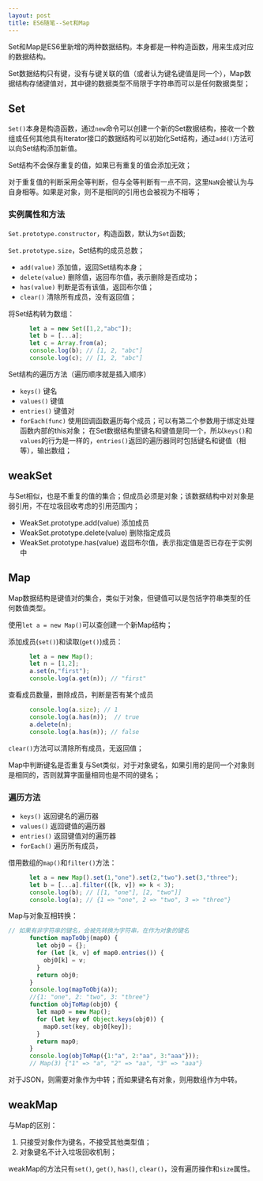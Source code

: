 ```yaml
---
layout: post
title: ES6随笔--Set和Map
---
```


Set和Map是ES6里新增的两种数据结构。本身都是一种构造函数，用来生成对应的数据结构。

Set数据结构只有键，没有与键关联的值（或者认为键名键值是同一个），Map数据结构存储键值对，其中键的数据类型不局限于字符串而可以是任何数据类型；

## Set
`Set()`本身是构造函数，通过`new`命令可以创建一个新的Set数据结构，接收一个数组或任何其他具有Iterator接口的数据结构可以初始化Set结构，通过`add()`方法可以向Set结构添加新值。

Set结构不会保存重复的值，如果已有重复的值会添加无效；

对于重复值的判断采用全等判断，但与全等判断有一点不同，这里`NaN`会被认为与自身相等。如果是对象，则不是相同的引用也会被视为不相等；

### 实例属性和方法
`Set.prototype.constructor`，构造函数，默认为`Set`函数;

`Set.prototype.size`，Set结构的成员总数；

+ `add(value)` 添加值，返回Set结构本身；
+ `delete(value)` 删除值，返回布尔值，表示删除是否成功；
+ `has(value)` 判断是否有该值，返回布尔值；
+ `clear()` 清除所有成员，没有返回值；

将Set结构转为数组：
```javascript
      let a = new Set([1,2,"abc"]);
      let b = [...a];
      let c = Array.from(a);
      console.log(b); // [1, 2, "abc"]
      console.log(c); // [1, 2, "abc"]
```
Set结构的遍历方法（遍历顺序就是插入顺序）
+ `keys()` 键名
+ `values()` 键值
+ `entries()`  键值对
+ `forEach(func)` 使用回调函数遍历每个成员；可以有第二个参数用于绑定处理函数内部的this对象；
在Set数据结构里键名和键值是同一个，所以`keys()`和`values`的行为是一样的，`entries()`返回的遍历器同时包括键名和键值（相等），输出数组；

## weakSet
与Set相似，也是不重复的值的集合；但成员必须是对象；该数据结构中对对象是弱引用，不在垃圾回收考虑的引用范围内；

+ WeakSet.prototype.add(value) 添加成员
+ WeakSet.prototype.delete(value) 删除指定成员
+ WeakSet.prototype.has(value) 返回布尔值，表示指定值是否已存在于实例中

## Map

Map数据结构是键值对的集合，类似于对象，但键值可以是包括字符串类型的任何数值类型。

使用`let a = new Map()`可以查创建一个新Map结构；

添加成员(`set()`)和读取(`get()`)成员：
```javascript
      let a = new Map();
      let n = [1,2];
      a.set(n,"first");
      console.log(a.get(n)); // "first"
```
查看成员数量，删除成员，判断是否有某个成员
```javascript
      console.log(a.size); // 1
      console.log(a.has(n));  // true
      a.delete(n); 
      console.log(a.has(n)); // false
```
`clear()`方法可以清除所有成员，无返回值；

Map中判断键名是否重复与Set类似，对于对象键名，如果引用的是同一个对象则是相同的，否则就算字面量相同也是不同的键名；

### 遍历方法
+ `keys()` 返回键名的遍历器
+ `values()`  返回键值的遍历器
+ `entries()` 返回键值对的遍历器
+ `forEach()`  遍历所有成员，

借用数组的`map()`和`filter()`方法：
```javascript
      let a = new Map().set(1,"one").set(2,"two").set(3,"three");
      let b = [...a].filter(([k, v]) => k < 3);
      console.log(b); // [[1, "one"], [2, "two"]]
      console.log(a); // {1 => "one", 2 => "two", 3 => "three"}
```
Map与对象互相转换：
```javascript
// 如果有非字符串的键名，会被先转换为字符串，在作为对象的键名
      function mapToObj(map0) {
        let obj0 = {};
        for (let [k, v] of map0.entries()) {
          obj0[k] = v;
        }
        return obj0;
      }
      console.log(mapToObj(a));
      //{1: "one", 2: "two", 3: "three"}
      function objToMap(obj0) {
        let map0 = new Map();
        for (let key of Object.keys(obj0)) {
          map0.set(key, obj0[key]);
        }
        return map0;
      }
      console.log(objToMap({1:"a", 2:"aa", 3:"aaa"}));
      // Map(3) {"1" => "a", "2" => "aa", "3" => "aaa"}
```
对于JSON，则需要对象作为中转；而如果键名有对象，则用数组作为中转。

## weakMap

与Map的区别：
1. 只接受对象作为键名，不接受其他类型值；
2. 对象键名不计入垃圾回收机制；

weakMap的方法只有`set()`, `get()`, `has()`, `clear()`，没有遍历操作和`size`属性。